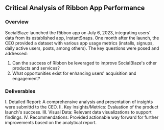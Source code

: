 <h2> Critical Analysis of Ribbon App Performance </h2>
 
<h3>Overview </h3>
SocialBlaze launched the Ribbon app on July 6, 2023, integrating users' data from its established app, InstantSnaps. One month after the launch, the CEO provided a dataset with various app usage metrics (installs, signups, daily active users, posts, among others). The key questions were posed and addressed:

1. Can the success of Ribbon be leveraged to improve SocialBlaze's other products and services?
2. What opportunities exist for enhancing users' acquisition and engagement?

<h3>Deliverables</h3>
I. Detailed Report: A comprehensive analysis and presentation of insights were submittd to the CEO.
II. Key Insights/Metrics: Evaluation of the product launch's success.
III. Visual Data: Relevant data visualizations to support findings.
IV. Recommendations: Provided actionable way forward for further improvements based on the analytical report.